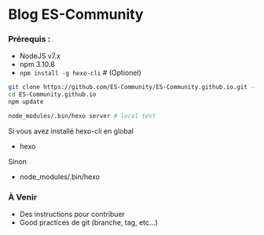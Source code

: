 # Blog ES-Community

### Prérequis :
- NodeJS v7.x
- npm 3.10.8
- `npm install -g hexo-cli` # (Optionel)

```bash
git clone https://github.com/ES-Community/ES-Community.github.io.git --recursive
cd ES-Community.github.io
npm update

node_modules/.bin/hexo server # local test
```

Si vous avez installé hexo-cli en global
- hexo

Sinon
- node_modules/.bin/hexo

### À Venir
- Des instructions pour contribuer
- Good practices de git (branche, tag, etc...)